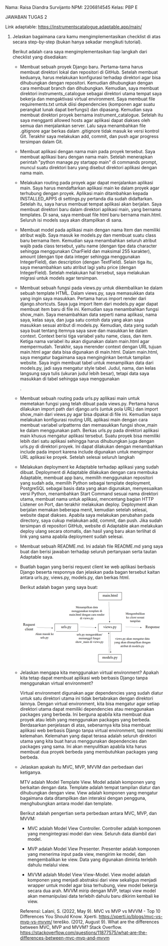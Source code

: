 Nama: Raisa Diandra Survijanto
NPM: 2206814545
Kelas: PBP E



JAWABAN TUGAS 2

Link adaptable: https://instrumentscatalogue.adaptable.app/main/



1. Jelaskan bagaimana cara kamu mengimplementasikan checklist di atas secara step-by-step (bukan hanya sekadar mengikuti tutorial).

    Berikut adalah cara saya mengimplementasikan tiap langkah dari checklist yang disediakan:

    - Membuat sebuah proyek Django baru.
        Pertama-tama harus membuat direktori lokal dan repositori di GitHub. Setelah membuat keduanya, harus melakukan konfigurasi terhadap direktori agar bisa dihubungkan dengan repositori. Kemudian dihubungkan dengan cara membuat branch dan dihubungkan.
        Kemudian, saya membuat direktori instruments_catalogue sebagai direktori utama tempat saya bekerja dan mengaktivasi virtual environment. Saya membuat file requirements.txt untuk diisi dependencies (komponen agar suatu perangkat lunak dapat berfungsi) dan dipasang. Kemudian saya membuat direktori proyek bernama instrument_catalogue.
        Setelah itu saya mengganti allowed hosts agar aplikasi dapat diakses oleh semua dan menjalankan server. Lalu saya menambahkan file .gitignore agar berkas dalam .gitignore tidak masuk ke versi kontrol Git. Terakhir saya melakukan add, commit, dan push agar progress tersimpan dalam Git.

    - Membuat aplikasi dengan nama main pada proyek tersebut.
        Saya membuat aplikasi baru dengan nama main. Setelah menerapkan perintah "python manage.py startapp main" di commands prompt, muncul suatu direktori baru yang disebut direktori aplikasi dengan nama main.

    - Melakukan routing pada proyek agar dapat menjalankan aplikasi main.
        Saya harus mendaftarkan aplikasi main ke dalam proyek agar terhubung dengan proyek. Aplikasi main ditambahkan kepada INSTALLED_APPS di settings.py pertanda dia sudah didaftarkan.
        Setelah itu, saya harus membuat tempat aplikasi akan berjalan. Saya membuat direktori baru dalam direktori aplikasi main, yang bernama templates. Di sana, saya membuat file html baru bernama main.html. Seluruh isi models saya akan ditampilkan di sana.

    - Membuat model pada aplikasi main dengan nama Item dan memiliki atribut wajib.
        Saya masuk ke models.py dan membuat suatu class baru bernama Item. Kemudian saya menambahkan seluruh atribut wajib pada class tersebut, yaitu name (dengan tipe data character sehingga menggunakan CharField dan maksimal 255 karakter), amount (dengan tipe data integer sehingga menggunakan IntegerField), dan description (dengan TextField). Selain tiga itu, saya menambahkan satu atribut lagi yaitu price (dengan IntegerField). Setelah melakukan hal tersebut, saya melakukan migrasi untuk models agar tersimpan.

    - Membuat sebuah fungsi pada views.py untuk dikembalikan ke dalam sebuah template HTML.
        Dalam views.py, saya memasukkan data yang ingin saya masukkan. Pertama harus import render dari django.shortcuts. Saya juga import Item dari models.py agar dapat membuat item baru di file ini. Kemudian saya menambahkan fungsi show_main. Saya menambahkan data seperti nama aplikasi, nama saya, kelas saya, dan juga satu contoh data yang akan saya masukkan sesuai atribut di models.py.
        Kemudian, data yang sudah saya buat tentang itemnya saya save dan masukkan ke dalam context. Context berisi tiga variabel yaitu name, class, dan item. Ketiga nama variabel itu akan digunakan dalam main.html agar mempermudah. Terakhir, saya merender context dengan URL tujuan main.html agar data bisa digunakan di main.html.
        Dalam main.html, saya mengatur bagaimana saya menginginkan bentuk tampilan website. Saya ingin membuat tabel untuk menampilkan data dari models.py, jadi saya mengatur style tabel. Judul, nama, dan kelas langsung saya tulis (ukuran judul lebih besar), tetapi data saya masukkan di tabel sehingga saya menggunakan <table>.

    - Membuat sebuah routing pada urls.py aplikasi main untuk memetakan fungsi yang telah dibuat pada views.py.
        Pertama harus dilakukan import path dari django.urls (untuk pola URL) dan import show_main dari views.py agar bisa dipakai di file ini. Kemudian saya melakukan konfigurasi routing URL aplikasi main dengan cara membuat variabel urlpatterns dan memasukkan fungsi show_main ke dalam menggunakan path.
        Berkas urls.py pada direktori aplikasi main khusus mengatur aplikasi tersebut. Suatu proyek bisa memiliki lebih dari satu aplikasi sehingga harus dihubungkan juga dengan urls.py di direktori proyek. Ini dapat dilakukan dengan menambahkan include pada import karena include digunakan untuk mengimpor URL aplikasi ke proyek.
        Setelah selesai seluruh langkah

    - Melakukan deployment ke Adaptable terhadap aplikasi yang sudah dibuat.
        Deployment di Adaptable dilakukan dengan cara membuka Adaptable, membuat app baru, memilih menggunakan repositori yang sudah ada, memilih Python sebagai template deployment, PostgreSQL sebagai basis data yang akan digunakan, menyesuaikan versi Python, menambahkan Start Command sesuai nama direktori utama, membuat nama untuk aplikasi, mencentang bagian HTTP Listener on Port, dan terakhir melakukan deploy. Deployment akan berjalan memakan beberapa menit, kemudian setelah selesai, website dapat diakses.
        Apabila saya melakukan perubahan pada directory, saya cukup melakukan add, commit, dan push. Jika sudah tersimpan di repositori GitHub, website di Adaptable akan melakukan deploy ulang secara otomatis, dan hasil yang baru akan terlihat di link yang sama apabila deployment sudah selesai.

    - Membuat sebuah README.md.
        Ini adalah file README.md yang saya buat dan berisi jawaban terhadap seluruh pertanyaan serta tautan Adaptable saya.



2. Buatlah bagan yang berisi request client ke web aplikasi berbasis Django beserta responnya dan jelaskan pada bagan tersebut kaitan antara urls.py, views.py, models.py, dan berkas html.

    Berikut adalah bagan yang saya buat:
    ![bagan](bagan.png)



3. Jelaskan mengapa kita menggunakan virtual environment? Apakah kita tetap dapat membuat aplikasi web berbasis Django tanpa menggunakan virtual environment?

    Virtual environment digunakan agar dependencies yang sudah diatur untuk satu direktori utama ini tidak bertabrakan dengan direktori lainnya. Dengan virtual environment, kita bisa mengatur agar setiap direktori utama dapat memiliki dependencies atau menggunakan packages yang berbeda. Ini berguna apabila kita membuat dua proyek atau lebih yang menggunakan packages yang berbeda.
    Berdasarkan penjelasan di atas, sebenarnya kita bisa membuat aplikasi web berbasis Django tanpa virtual environment, tapi memiliki kelemahan. Kelemahan yang dapat terasa adalah seluruh direktori utama yang kita buat harus menggunakan dependencies dan packages yang sama. Ini akan menyulitkan apabila kita harus membuat dua proyek berbeda yang membutuhkan packages yang berbeda.



4. Jelaskan apakah itu MVC, MVP, MVVM dan perbedaan dari ketiganya.

    MTV adalah Model Template View. Model adalah komponen yang berkaitan dengan data. Template adalah tempat tampilan diatur dan dihubungkan dengan view. View adalah komponen yang mengatur bagaimana data ditampilkan dan interaksi dengan pengguna, menghubungkan antara model dan template.

    Berikut adalah pengertian serta perbedaan antara MVC, MVP, dan MVVM:

    - MVC adalah Model View Controller. Controller adalah komponen yang mengintegrasi model dan view. Seluruh data diambil dari model.

    - MVP adalah Model View Presenter. Presenter adalah komponen yang menerima input pada view, mengirim ke model, dan mengembalikan ke view. Data yang digunakan diminta terlebih dahulu melalui view.

    - MVVM adalah Model View View-Model. View model adalah komponen yang menjadi abstraksi dari view sekaligus menjadi wrapper untuk model agar bisa terhubung, view model bekerja secara dua arah. MVVM mirip dengan MVP, tetapi view model akan memanipulasi data terlebih dahulu baru dikirim kembali ke view.



Referensi:
Lalani, S. (2022, May 9). MVC vs MVP vs MVVM - Top 10 Differences You Should Know. Xperti. https://xperti.io/blogs/mvc-vs-mvp-vs-mvvm/
tereško. (2012, August 9). What are the differences between MVC, MVP and MVVM? Stack Overflow. https://stackoverflow.com/questions/11877575/what-are-the-differences-between-mvc-mvp-and-mvvm 
